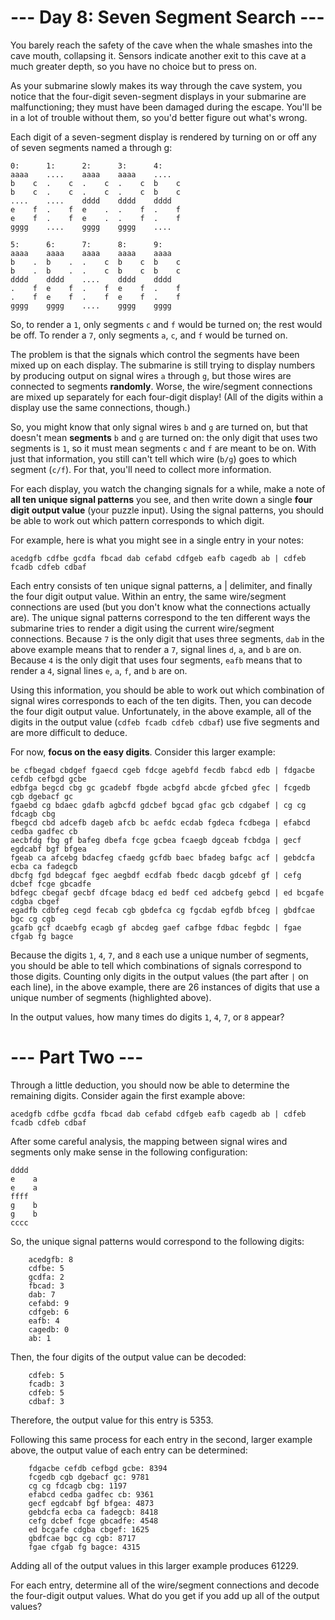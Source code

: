 # --- Day 8: Seven Segment Search ---

You barely reach the safety of the cave when the whale smashes into the cave mouth, collapsing it. Sensors indicate another exit to this cave at a much greater depth, so you have no choice but to press on.

As your submarine slowly makes its way through the cave system, you notice that the four-digit seven-segment displays in your submarine are malfunctioning; they must have been damaged during the escape. You'll be in a lot of trouble without them, so you'd better figure out what's wrong.

Each digit of a seven-segment display is rendered by turning on or off any of seven segments named a through g:

```
0:      1:      2:      3:      4:
aaaa    ....    aaaa    aaaa    ....
b    c  .    c  .    c  .    c  b    c
b    c  .    c  .    c  .    c  b    c
....    ....    dddd    dddd    dddd
e    f  .    f  e    .  .    f  .    f
e    f  .    f  e    .  .    f  .    f
gggg    ....    gggg    gggg    ....

5:      6:      7:      8:      9:
aaaa    aaaa    aaaa    aaaa    aaaa
b    .  b    .  .    c  b    c  b    c
b    .  b    .  .    c  b    c  b    c
dddd    dddd    ....    dddd    dddd
.    f  e    f  .    f  e    f  .    f
.    f  e    f  .    f  e    f  .    f
gggg    gggg    ....    gggg    gggg
```

So, to render a `1`, only segments `c` and `f` would be turned on; the rest would be off. To render a `7`, only segments `a`, `c`, and `f` would be turned on.

The problem is that the signals which control the segments have been mixed up on each display. The submarine is still trying to display numbers by producing output on signal wires `a` through `g`, but those wires are connected to segments **randomly**. Worse, the wire/segment connections are mixed up separately for each four-digit display! (All of the digits within a display use the same connections, though.)

So, you might know that only signal wires `b` and `g` are turned on, but that doesn't mean **segments** `b` and `g` are turned on: the only digit that uses two segments is `1`, so it must mean segments `c` and `f` are meant to be on. With just that information, you still can't tell which wire (`b/g`) goes to which segment (`c/f`). For that, you'll need to collect more information.

For each display, you watch the changing signals for a while, make a note of **all ten unique signal patterns** you see, and then write down a single **four digit output value** (your puzzle input). Using the signal patterns, you should be able to work out which pattern corresponds to which digit.

For example, here is what you might see in a single entry in your notes:

```
acedgfb cdfbe gcdfa fbcad dab cefabd cdfgeb eafb cagedb ab | cdfeb fcadb cdfeb cdbaf
```

Each entry consists of ten unique signal patterns, a | delimiter, and finally the four digit output value. Within an entry, the same wire/segment connections are used (but you don't know what the connections actually are). The unique signal patterns correspond to the ten different ways the submarine tries to render a digit using the current wire/segment connections. Because `7` is the only digit that uses three segments, `dab` in the above example means that to render a `7`, signal lines `d`, `a`, and `b` are on. Because `4` is the only digit that uses four segments, `eafb` means that to render a `4`, signal lines `e`, `a`, `f`, and `b` are on.

Using this information, you should be able to work out which combination of signal wires corresponds to each of the ten digits. Then, you can decode the four digit output value. Unfortunately, in the above example, all of the digits in the output value (`cdfeb fcadb cdfeb cdbaf`) use five segments and are more difficult to deduce.

For now, **focus on the easy digits**. Consider this larger example:

```
be cfbegad cbdgef fgaecd cgeb fdcge agebfd fecdb fabcd edb | fdgacbe cefdb cefbgd gcbe
edbfga begcd cbg gc gcadebf fbgde acbgfd abcde gfcbed gfec | fcgedb cgb dgebacf gc
fgaebd cg bdaec gdafb agbcfd gdcbef bgcad gfac gcb cdgabef | cg cg fdcagb cbg
fbegcd cbd adcefb dageb afcb bc aefdc ecdab fgdeca fcdbega | efabcd cedba gadfec cb
aecbfdg fbg gf bafeg dbefa fcge gcbea fcaegb dgceab fcbdga | gecf egdcabf bgf bfgea
fgeab ca afcebg bdacfeg cfaedg gcfdb baec bfadeg bafgc acf | gebdcfa ecba ca fadegcb
dbcfg fgd bdegcaf fgec aegbdf ecdfab fbedc dacgb gdcebf gf | cefg dcbef fcge gbcadfe
bdfegc cbegaf gecbf dfcage bdacg ed bedf ced adcbefg gebcd | ed bcgafe cdgba cbgef
egadfb cdbfeg cegd fecab cgb gbdefca cg fgcdab egfdb bfceg | gbdfcae bgc cg cgb
gcafb gcf dcaebfg ecagb gf abcdeg gaef cafbge fdbac fegbdc | fgae cfgab fg bagce
```

Because the digits `1`, `4`, `7`, and `8` each use a unique number of segments, you should be able to tell which combinations of signals correspond to those digits. Counting only digits in the output values (the part after `|` on each line), in the above example, there are 26 instances of digits that use a unique number of segments (highlighted above).

In the output values, how many times do digits `1`, `4`, `7`, or `8` appear?

# --- Part Two ---

Through a little deduction, you should now be able to determine the remaining digits. Consider again the first example above:

```
acedgfb cdfbe gcdfa fbcad dab cefabd cdfgeb eafb cagedb ab | cdfeb fcadb cdfeb cdbaf
```

After some careful analysis, the mapping between signal wires and segments only make sense in the following configuration:

```
dddd
e    a
e    a
ffff
g    b
g    b
cccc
```

So, the unique signal patterns would correspond to the following digits:

```
    acedgfb: 8
    cdfbe: 5
    gcdfa: 2
    fbcad: 3
    dab: 7
    cefabd: 9
    cdfgeb: 6
    eafb: 4
    cagedb: 0
    ab: 1
```

Then, the four digits of the output value can be decoded:

```
    cdfeb: 5
    fcadb: 3
    cdfeb: 5
    cdbaf: 3
```

Therefore, the output value for this entry is 5353.

Following this same process for each entry in the second, larger example above, the output value of each entry can be determined:

```
    fdgacbe cefdb cefbgd gcbe: 8394
    fcgedb cgb dgebacf gc: 9781
    cg cg fdcagb cbg: 1197
    efabcd cedba gadfec cb: 9361
    gecf egdcabf bgf bfgea: 4873
    gebdcfa ecba ca fadegcb: 8418
    cefg dcbef fcge gbcadfe: 4548
    ed bcgafe cdgba cbgef: 1625
    gbdfcae bgc cg cgb: 8717
    fgae cfgab fg bagce: 4315
```

Adding all of the output values in this larger example produces 61229.

For each entry, determine all of the wire/segment connections and decode the four-digit output values. What do you get if you add up all of the output values?
